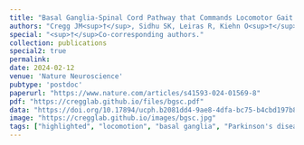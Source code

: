```yaml
---
title: "Basal Ganglia-Spinal Cord Pathway that Commands Locomotor Gait Asymmetries in Mice"
authors: "Cregg JM<sup>†</sup>, Sidhu SK, Leiras R, Kiehn O<sup>†</sup>"
special: "<sup>†</sup>Co-corresponding authors."
collection: publications
special2: true
permalink:
date: 2024-02-12
venue: 'Nature Neuroscience'
pubtype: 'postdoc'
paperurl: "https://www.nature.com/articles/s41593-024-01569-8"
pdf: "https://cregglab.github.io/files/bgsc.pdf"
data: "https://doi.org/10.17894/ucph.b2081dd4-9ae8-4dfa-bc75-b4cbd197b879"
image: "https://cregglab.github.io/images/bgsc.jpg"
tags: ["highlighted", "locomotion", "basal ganglia", "Parkinson's disease"]
---
```

